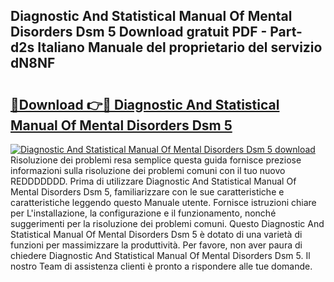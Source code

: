 ## Diagnostic And Statistical Manual Of Mental Disorders Dsm 5 Download gratuit PDF - Part-d2s Italiano Manuale del proprietario del servizio dN8NF

# <h2><a href="http://dfajxn.blite.top/?on=Diagnostic+And+Statistical+Manual+Of+Mental+Disorders+Dsm+5">🔗Download 👉🔴 Diagnostic And Statistical Manual Of Mental Disorders Dsm 5</a></h2>

[![Diagnostic And Statistical Manual Of Mental Disorders Dsm 5 download](https://i.imgur.com/lujVjoI.png)](http://dfajxn.blite.top/?on=Diagnostic+And+Statistical+Manual+Of+Mental+Disorders+Dsm+5)
Risoluzione dei problemi resa semplice questa guida fornisce preziose informazioni sulla risoluzione dei problemi comuni con il tuo nuovo REDDDDDDD. Prima di utilizzare Diagnostic And Statistical Manual Of Mental Disorders Dsm 5, familiarizzare con le sue caratteristiche e caratteristiche leggendo questo Manuale utente. Fornisce istruzioni chiare per L'installazione, la configurazione e il funzionamento, nonché suggerimenti per la risoluzione dei problemi comuni. Questo Diagnostic And Statistical Manual Of Mental Disorders Dsm 5 è dotato di una varietà di funzioni per massimizzare la produttività. Per favore, non aver paura di chiedere Diagnostic And Statistical Manual Of Mental Disorders Dsm 5. Il nostro Team di assistenza clienti è pronto a rispondere alle tue domande.
